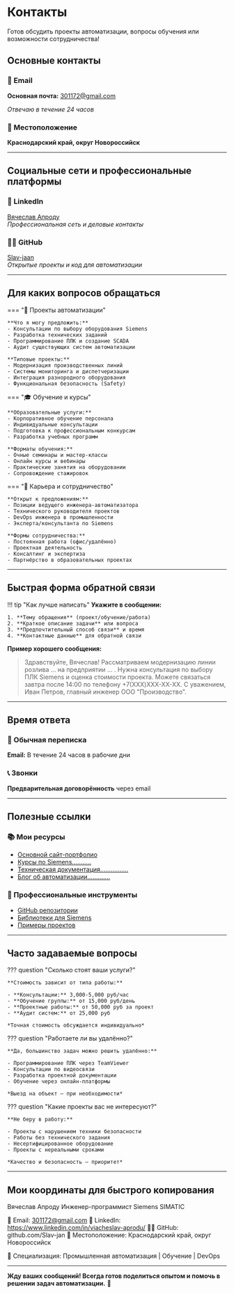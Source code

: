 # Контакты

Готов обсудить проекты автоматизации, вопросы обучения или возможности сотрудничества!

## Основные контакты

### 📧 Email
**Основная почта:** 301172@gmail.com  

*Отвечаю в течение 24 часов*

### 📍 Местоположение
**Краснодарский край, округ Новороссийск**  

---

## Социальные сети и профессиональные платформы

### 💼 LinkedIn
[Вячеслав Апроду](https://linkedin.com/in/Viacheslav-Aprodu)  
*Профессиональная сеть и деловые контакты*

### 👨‍💻 GitHub
[Slav-jaan](https://github.com/Slav-jaan)  
*Открытые проекты и код для автоматизации*


---

## Для каких вопросов обращаться

=== "🔧 Проекты автоматизации"
    
    **Что я могу предложить:**
    - Консультации по выбору оборудования Siemens
    - Разработка технических заданий
    - Программирование ПЛК и создание SCADA
    - Аудит существующих систем автоматизации
    
    **Типовые проекты:**
    - Модернизация производственных линий
    - Системы мониторинга и диспетчеризации
    - Интеграция разнородного оборудования
    - Функциональная безопасность (Safety)

=== "🎓 Обучение и курсы"
    
    **Образовательные услуги:**
    - Корпоративное обучение персонала
    - Индивидуальные консультации
    - Подготовка к профессиональным конкурсам
    - Разработка учебных программ
    
    **Форматы обучения:**
    - Очные семинары и мастер-классы
    - Онлайн курсы и вебинары
    - Практические занятия на оборудовании
    - Сопровождение стажировок

=== "💼 Карьера и сотрудничество"
    
    **Открыт к предложениям:**
    - Позиции ведущего инженера-автоматизатора
    - Технического руководителя проектов
    - DevOps инженера в промышленности
    - Эксперта/консультанта по Siemens
    
    **Формы сотрудничества:**
    - Постоянная работа (офис/удалённо)
    - Проектная деятельность
    - Консалтинг и экспертиза
    - Партнёрство в образовательных проектах

---

## Быстрая форма обратной связи

!!! tip "Как лучше написать"
    **Укажите в сообщении:**
    
    1. **Тему обращения** (проект/обучение/работа)
    2. **Краткое описание задачи** или вопроса
    3. **Предпочтительный способ связи** и время
    4. **Контактные данные** для обратной связи

**Пример хорошего сообщения:**
> Здравствуйте, Вячеслав! Рассматриваем модернизацию линии розлива ... на предприятии ... . Нужна консультация по выбору ПЛК Siemens и оценка стоимости проекта. Можете связаться завтра после 14:00 по телефону +7(XXX)XXX-XX-XX. С уважением, Иван Петров, главный инженер ООО "Производство".

---

## Время ответа

### 📧 Обычная переписка
**Email:** В течение 24 часов в рабочие дни  

### 📞 Звонки
**Предварительная договорённость** через email  

---

## Полезные ссылки

### 📚 Мои ресурсы
- [Основной сайт-портфолио](https://aprodu-plc.ru/)
- [Курсы по Siemens...........]()
- [Техническая документация................]()
- [Блог об автоматизации.............](blog/)

### 🔧 Профессиональные инструменты
- [GitHub репозитории](https://github.com/Slav-jan?tab=repositories)
- [Библиотеки для Siemens](https://aprodu-plc.ru/siemens-libraries)
- [Примеры проектов](https://aprodu-plc.ru/automation-examples)

---

## Часто задаваемые вопросы

??? question "Сколько стоят ваши услуги?"
    
    **Стоимость зависит от типа работы:**
    
    - **Консультации:** 3,000-5,000 руб/час
    - **Обучение группы:** от 15,000 руб/день
    - **Проектные работы:** от 50,000 руб за проект
    - **Аудит систем:** от 25,000 руб
    
    *Точная стоимость обсуждается индивидуально*

??? question "Работаете ли вы удалённо?"
    
    **Да, большинство задач можно решить удалённо:**
    
    - Программирование ПЛК через TeamViewer
    - Консультации по видеосвязи
    - Разработка проектной документации
    - Обучение через онлайн-платформы
    
    *Выезд на объект — при необходимости*

??? question "Какие проекты вас не интересуют?"
    
    **Не беру в работу:**
    
    - Проекты с нарушением техники безопасности
    - Работы без технического задания
    - Несертифицированное оборудование
    - Проекты с нереальными сроками
    
    *Качество и безопасность — приоритет*

---

## Мои координаты для быстрого копирования

Вячеслав Апроду
Инженер-программист Siemens SIMATIC

📧 Email: 301172@gmail.com
💼 LinkedIn: https://www.linkedin.com/in/viacheslav-aprodu/
👨‍💻 GitHub: github.com/Slav-jan
📍 Местоположение: Краснодарский край, округ Новороссийск

🎯 Специализация: Промышленная автоматизация | Обучение | DevOps


---

**Жду ваших сообщений! Всегда готов поделиться опытом и помочь в решении задач автоматизации.** 🚀

